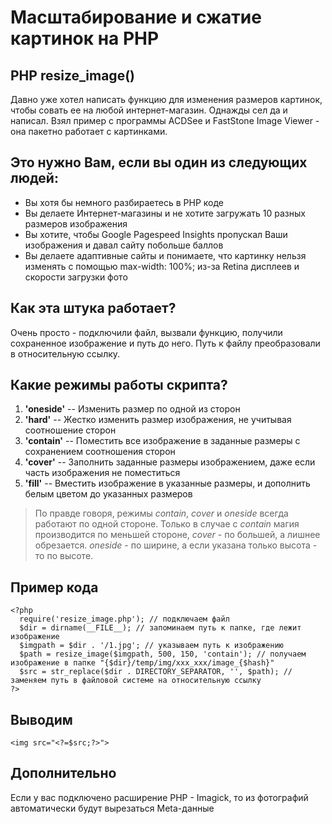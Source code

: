 # Масштабирование и сжатие картинок на PHP

## PHP resize_image()
Давно уже хотел написать функцию для изменения размеров картинок, чтобы совать ее на любой интернет-магазин. Однажды сел да и написал. Взял пример с программы ACDSee и FastStone Image Viewer - она пакетно работает с картинками.


## Это нужно Вам, если вы один из следующих людей:
- Вы хотя бы немного разбираетесь в PHP коде
- Вы делаете Интернет-магазины и не хотите загружать 10 разных размеров изображения
- Вы хотите, чтобы Google Pagespeed Insights пропускал Ваши изображения и давал сайту побольше баллов
- Вы делаете адаптивные сайты и понимаете, что картинку нельзя изменять с помощью max-width: 100%; из-за Retina дисплеев и скорости загрузки фото


## Как эта штука работает?
Очень просто - подключили файл, вызвали функцию, получили сохраненное изображение и путь до него. Путь к файлу преобразовали в относительную ссылку.


## Какие режимы работы скрипта?
1. **'oneside'** -- Изменить размер по одной из сторон
2. **'hard'** -- Жестко изменить размер изображения, не учитывая соотношение сторон
3. **'contain'** -- Поместить все изображение в заданные размеры с сохранением соотношения сторон
4. **'cover'** -- Заполнить заданные размеры изображением, даже если часть изображения не поместиться
5. **'fill'** -- Вместить изображение в указанные размеры, и дополнить белым цветом до указанных размеров 
> По правде говоря, режимы *contain*, *cover* и *oneside* всегда работают по одной стороне. Только в случае с *contain* магия производится по меньшей стороне, *cover* - по большей, а лишнее обрезается. *oneside* - по ширине, а если указана только высота - то по высоте.

## Пример кода
```
<?php
  require('resize_image.php'); // подключаем файл
  $dir = dirname(__FILE__); // запоминаем путь к папке, где лежит изображение
  $imgpath = $dir . '/1.jpg'; // указываем путь к изображению
  $path = resize_image($imgpath, 500, 150, 'contain'); // получаем изображение в папке "{$dir}/temp/img/xxx_xxx/image_{$hash}"
  $src = str_replace($dir . DIRECTORY_SEPARATOR, '', $path); // заменяем путь в файловой системе на относительную ссылку
?>
```


## Выводим
```
<img src="<?=$src;?>">
```


## Дополнительно
Если у вас подключено расширение PHP - Imagick, то из фотографий автоматически будут вырезаться Meta-данные
